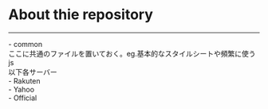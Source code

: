 <h1>About thie repository</h1>
<hr>
<p>
- common<br>
ここに共通のファイルを置いておく。eg.基本的なスタイルシートや頻繁に使うjs<br>
以下各サーバー<br>
- Rakuten<br>
- Yahoo<br>
- Official<br>